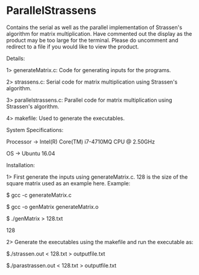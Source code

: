 # ParallelStrassens
Contains the serial as well as the parallel implementation of Strassen's algorithm for matrix multiplication. Have commented out the display as the product may be too large for the terminal.
Please do uncomment and redirect to a file if you would like to view the product. 

Details:

1> generateMatrix.c: Code for generating inputs for the programs. 

2> strassens.c: Serial code for matrix multiplication using Strassen's algorithm.

3> parallelstrassens.c: Parallel code for matrix multiplication using Strassen's algorithm. 

4> makefile: Used to generate the executables. 

System Specifications: 

Processor -> Intel(R) Core(TM) i7-4710MQ CPU @ 2.50GHz

OS -> Ubuntu 16.04

Installation:

1> First generate the inputs using generateMatrix.c. 128 is the size of the square matrix used as an example here. 
  Example:
  
  $ gcc -c generateMatrix.c
  
  $ gcc -o genMatrix generateMatrix.o
  
  $ ./genMatrix > 128.txt
  
  128

2> Generate the executables using the makefile and run the executable as:

  $./strassen.out < 128.txt > outputfile.txt
  
  $./parastrassen.out < 128.txt > outputfile.txt
  
